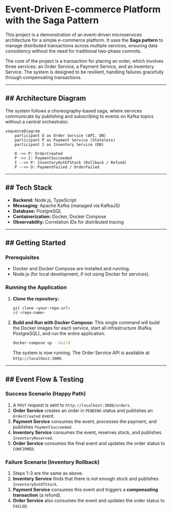 # Event-Driven E-commerce Platform with the Saga Pattern

This project is a demonstration of an event-driven microservices architecture for a simple e-commerce platform. It uses the **Saga pattern** to manage distributed transactions across multiple services, ensuring data consistency without the need for traditional two-phase commits.

The core of the project is a transaction for placing an order, which involves three services: an Order Service, a Payment Service, and an Inventory Service. The system is designed to be resilient, handling failures gracefully through compensating transactions.

---
## ## Architecture Diagram

The system follows a choreography-based saga, where services communicate by publishing and subscribing to events on Kafka topics without a central orchestrator.

```mermaid
sequenceDiagram
    participant O as Order Service (API, DB)
    participant P as Payment Service (Stateless)
    participant I as Inventory Service (DB)

    O ->> P: OrderCreated
    P ->> I: PaymentSucceeded
    I -->> P: InventoryOutOfStock (Rollback / Refund)
    P -->> O: PaymentFailed / OrderFailed
```

---
## ## Tech Stack

* **Backend:** Node.js, TypeScript
* **Messaging:** Apache Kafka (managed via KafkaJS)
* **Database:** PostgreSQL
* **Containerization:** Docker, Docker Compose
* **Observability:** Correlation IDs for distributed tracing

---
## ## Getting Started

### Prerequisites

* Docker and Docker Compose are installed and running.
* Node.js (for local development, if not using Docker for services).

### Running the Application

1.  **Clone the repository:**
    ```sh
    git clone <your-repo-url>
    cd <repo-name>
    ```

2.  **Build and Run with Docker Compose:**
    This single command will build the Docker images for each service, start all infrastructure (Kafka, PostgreSQL), and run the entire application.
    ```sh
    docker-compose up --build
    ```
    The system is now running. The Order Service API is available at `http://localhost:3000`.

---
## ## Event Flow & Testing

### Success Scenario (Happy Path)

1.  A `POST` request is sent to `http://localhost:3000/orders`.
2.  **Order Service** creates an order in `PENDING` status and publishes an `OrderCreated` event.
3.  **Payment Service** consumes the event, processes the payment, and publishes `PaymentSucceeded`.
4.  **Inventory Service** consumes the event, reserves stock, and publishes `InventoryReserved`.
5.  **Order Service** consumes the final event and updates the order status to `CONFIRMED`.

### Failure Scenario (Inventory Rollback)

1.  Steps 1-3 are the same as above.
2.  **Inventory Service** finds that there is not enough stock and publishes `InventoryOutOfStock`.
3.  **Payment Service** consumes this event and triggers a **compensating transaction** (a refund).
4.  **Order Service** also consumes the event and updates the order status to `FAILED`.